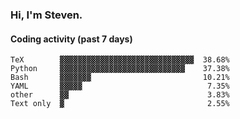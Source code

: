 ### Hi, I'm Steven.

#### Coding activity (past 7 days)
```
TeX        ▓▓▓▓▓▓▓▓▓▓▓▓▓▓▓▓▓▓▓▓▓▓▓▓▓▓▓▓▓▓  38.68%
Python     ▓▓▓▓▓▓▓▓▓▓▓▓▓▓▓▓▓▓▓▓▓▓▓▓▓▓▓▓    37.38%
Bash       ▓▓▓▓▓▓▓                         10.21%
YAML       ▓▓▓▓▓                            7.35%
other      ▓▓                               3.83%
Text only  ▓                                2.55%
```
